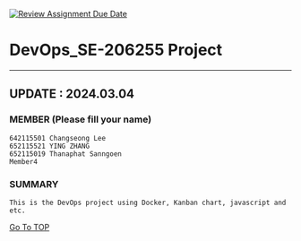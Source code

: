 [![Review Assignment Due Date](https://classroom.github.com/assets/deadline-readme-button-24ddc0f5d75046c5622901739e7c5dd533143b0c8e959d652212380cedb1ea36.svg)](https://classroom.github.com/a/mMAYBnR0)

DevOps_SE-206255 Project
=
---
## UPDATE : 2024.03.04

### MEMBER (Please fill your name)
    642115501 Changseong Lee
    652115521 YING ZHANG
    652115019 Thanaphat Sanngoen
    Member4


### SUMMARY
    This is the DevOps project using Docker, Kanban chart, javascript and etc.




[Go To TOP](#TOP)

